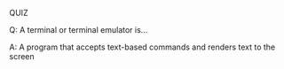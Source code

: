 QUIZ

<p>
  Q: A terminal or terminal emulator is...
</p>
<p>
  A: A program that accepts text-based commands and renders text to the screen
</p>

